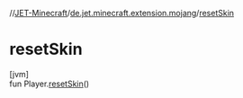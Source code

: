 //[JET-Minecraft](../../index.md)/[de.jet.minecraft.extension.mojang](index.md)/[resetSkin](reset-skin.md)

# resetSkin

[jvm]\
fun Player.[resetSkin](reset-skin.md)()
